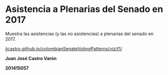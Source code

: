 # Asistencia a Plenarias del Senado en 2017

Muestra las asistencias (y las no asistencias) a plenarias del senado en 2017.

[jjcastro.github.io/colombianSenateVotingPatterns/viz/t1/](https://jjcastro.github.io/colombianSenateVotingPatterns/viz/t1/)

**Juan José Castro Varón**

**201415057**